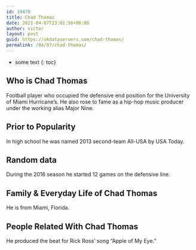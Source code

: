 ```yaml
---
id: 19470
title: Chad Thomas
date: 2021-04-07T23:01:56+00:00
author: victor
layout: post
guid: https://ukdataservers.com/chad-thomas/
permalink: /04/07/chad-thomas/
---
```


* some text
{: toc}


## Who is Chad Thomas



Football player who occupied the defensive end position for the University of Miami Hurricane&#8217;s. He also rose to fame as a hip-hop music producer under the working alias Major Nine.

                
                
                
## Prior to Popularity



In high school he was named 2013 second-team All-USA by USA Today.

                
                
                
## Random data



During the 2016 season he started 12 games on the defensive line.

                
                
                
## Family & Everyday Life of Chad Thomas



He is from Miami, Florida.

                
                
                
## People Related With Chad Thomas



He produced the beat for Rick Ross&#8217; song &#8220;Apple of My Eye.&#8221;

                
              
            
          
          
          